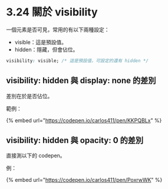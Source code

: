 # 3.24 關於 visibility

一個元素是否可見，常用的有以下兩種設定：

* visible：這是預設值。
* hidden：隱藏，但會佔位。

```css
visibility: visible; /* 這是預設值，可設定的還有 hidden */
```



## visibility: hidden 與 display: none 的差別

差別在於是否佔位。

範例：

{% embed url="https://codepen.io/carlos411/pen/KKPQBLx" %}



## visibility: hidden 與 opacity: 0 的差別

直接測以下的 codepen。

例：

{% embed url="https://codepen.io/carlos411/pen/PoxrwWK" %}

